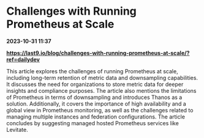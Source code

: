 # Challenges with Running Prometheus at Scale

**2023-10-31 11:37**

**https://last9.io/blog/challenges-with-running-prometheus-at-scale/?ref=dailydev**

This article explores the challenges of running Prometheus at scale, including long-term retention of metric data and downsampling capabilities. It discusses the need for organizations to store metric data for deeper insights and compliance purposes. The article also mentions the limitations of Prometheus in terms of downsampling and introduces Thanos as a solution. Additionally, it covers the importance of high availability and a global view in Prometheus monitoring, as well as the challenges related to managing multiple instances and federation configurations. The article concludes by suggesting managed hosted Prometheus services like Levitate.